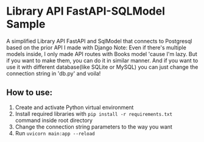 # Library API FastAPI-SQLModel Sample

A simplified Library API FastAPI and SqlModel that connects to Postgresql based on the prior API I made with Django
Note: Even if there's multiple models inside, I only made API routes with Books model 'cause I'm lazy. But if you want to make them, you can do it in similar manner. And if you want to use it with different database(like SQLite or MySQL) you can just change the connection string in 'db.py' and voila!

## How to use:

1. Create and activate Python virtual environment
2. Install required libraries with `pip install -r requirements.txt` command inside root directory
3. Change the connection string parameters to the way you want
4. Run `uvicorn main:app --reload`
